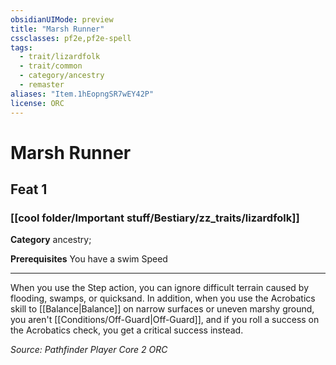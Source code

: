```yaml
---
obsidianUIMode: preview
title: "Marsh Runner"
cssclasses: pf2e,pf2e-spell
tags:
  - trait/lizardfolk
  - trait/common
  - category/ancestry
  - remaster
aliases: "Item.1hEopngSR7wEY42P"
license: ORC
---
```

# Marsh Runner
## Feat 1
### [[cool folder/Important stuff/Bestiary/zz_traits/lizardfolk]]

**Category** ancestry; 



**Prerequisites** You have a swim Speed
* * *
When you use the Step action, you can ignore difficult terrain caused by flooding, swamps, or quicksand. In addition, when you use the Acrobatics skill to [[Balance|Balance]] on narrow surfaces or uneven marshy ground, you aren't [[Conditions/Off-Guard|Off-Guard]], and if you roll a success on the Acrobatics check, you get a critical success instead.

*Source: Pathfinder Player Core 2*
*ORC*